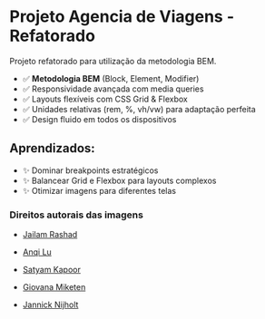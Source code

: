 # Projeto Agencia de Viagens - Refatorado
Projeto refatorado para utilização da metodologia BEM.

- ✅ **Metodologia BEM** (Block, Element, Modifier)
- ✅ Responsividade avançada com media queries
- ✅ Layouts flexíveis com CSS Grid & Flexbox
- ✅ Unidades relativas (rem, %, vh/vw) para adaptação perfeita
- ✅ Design fluido em todos os dispositivos

## Aprendizados:

- ✨ Dominar breakpoints estratégicos
- ✨ Balancear Grid e Flexbox para layouts complexos
- ✨ Otimizar imagens para diferentes telas

### Direitos autorais das imagens
- [Jailam Rashad](https://unsplash.com/pt-br/fotografias/litoral-sob-o-ceu-Qe58SmRMcH4)

- [Anqi Lu](https://unsplash.com/pt-br/fotografias/montanha-rochosa-marrom-sob-o-ceu-azul-durante-o-dia-5S2p2JloFls)

- [Satyam Kapoor](https://unsplash.com/pt-br/fotografias/uma-rodovia-com-uma-montanha-ao-fundo-GLsrqTRL4Ew?utm_content=creditCopyText&utm_medium=referral&utm_source=unsplash)

- [Giovana Miketen](https://unsplash.com/pt-br/fotografias/uma-pessoa-esta-andando-por-uma-rua-em-uma-cidade-pequena-tKm_hqQBzQ8?utm_content=creditCopyText&utm_medium=referral&utm_source=unsplash)

- [Jannick Nijholt](https://unsplash.com/pt-br/fotografias/um-barco-na-agua-g5TaobGIeZA?utm_content=creditCopyText&utm_medium=referral&utm_source=unsplash)
      
      

